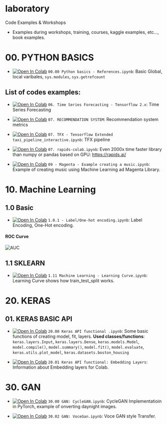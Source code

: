 # laboratory
Code Examples &amp; Workshops

* Examples during workshops, training, courses, kaggle examples, etc..., book examples.

# 00. PYTHON BASICS

* <a href="https://colab.research.google.com/github/alexiej/laboratory/blob/master/00_00_Python_basics_References.ipynb" target="_blank" rel="Open in Colab">![Open In Colab](https://colab.research.google.com/assets/colab-badge.svg)</a> `00.00 Python basics - References.ipynb`: Basic Global, local varibales, `sys.modules`, `sys.getrefcount`


## List of codes examples:

* <a href="https://colab.research.google.com/github/alexiej/laboratory/blob/master/06_Time_Series_Forecasting.ipynb" target="_blank" rel="Open in Colab">![Open In Colab](https://colab.research.google.com/assets/colab-badge.svg)</a> `06. Time Series Forecasting - Tensorflow 2.x`: Time Series Forecasting 
*  <a href="https://colab.research.google.com/drive/1SBx6nolnsqvlQLhlLjUz8VQi7ylJsZ4x" target="_blank" rel="Open in Colab">![Open In Colab](https://colab.research.google.com/assets/colab-badge.svg)</a> `07. RECOMMENDATION SYSTEM`: Recommendation system metrics 
*  <a href="https://colab.research.google.com/drive/1CcMH07PdaQVUfM8YRSofRw8MBMjvIG3d" target="_blank" rel="Open in Colab">![Open In Colab](https://colab.research.google.com/assets/colab-badge.svg)</a> `07. TFX - Tensorflow Extended taxi_pipeline_interactive.ipynb`: TFX pipeline

*  <a href="https://colab.research.google.com/github/alexiej/laboratory/blob/master/07_rapids_colab.ipynb" target="_blank" rel="Open in Colab">![Open In Colab](https://colab.research.google.com/assets/colab-badge.svg)</a> `07. rapids-colab.ipynb`: Even 2000x time faster library than numpy or pandas based on GPU: https://rapids.ai/


*  <a href="https://colab.research.google.com/github/alexiej/laboratory/blob/master/09_Magenta_Example_creating_a_music.ipynb" target="_blank" rel="Open in Colab">![Open In Colab](https://colab.research.google.com/assets/colab-badge.svg)</a> `09 - Magenta - Example creating a music.ipynb`: Example of creating music using Machine Learning ad Magenta Library.

# 10. Machine Learning

## 1.0 Basic


* <a href="https://colab.research.google.com/github/alexiej/laboratory/blob/master/1_0_1_Label_One_hot_encoding.ipynb" target="_blank" rel="Open in Colab">![Open In Colab](https://colab.research.google.com/assets/colab-badge.svg)</a> `1.0.1 - Label/One-hot encoding.ipynb`: Label Encoding, One-Hot encoding.

#### ROC Curve

![AUC](https://raw.githubusercontent.com/alexiej/laboratory/master/assets/AUC.png)



## 1.1 SKLEARN


* <a href="https://colab.research.google.com/github/alexiej/laboratory/blob/master/1_11_Machine_Learning_Learning_Curve.ipynb" target="_blank" rel="Open in Colab">![Open In Colab](https://colab.research.google.com/assets/colab-badge.svg)</a> `1.11 Machine Learning - Learning Curve.ipynb`: Learning Curve shows how train_test_split works.


# 20. KERAS

## 01. KERAS BASIC API

*  <a href="https://colab.research.google.com/drive/1HIApglvqDf6OqHXFtwp-iym0jD7gz0bX" target="_blank" rel="Open in Colab">![Open In Colab](https://colab.research.google.com/assets/colab-badge.svg)</a> `20.00 Keras API functional .ipynb`: Some basic functions of creating model, fit, layers. 
**Used classes/functions**: `keras.layers.Input`, `keras.layers.Dense`, `keras.models.Model`, `model.compile()`, `model.summary()`, `model.fit()`, `model.evaluate`,  `keras.utils.plot_model`, `keras.datasets.boston_housing`



*  <a href="https://colab.research.google.com/github/alexiej/laboratory/blob/master/20_01_Keras_API_functional_Embedding_Layers_.ipynb" target="_blank" rel="Open in Colab">![Open In Colab](https://colab.research.google.com/assets/colab-badge.svg)</a> `20.01 Keras API functional: Embedding Layers`: Information about Embedding layers for Colab. 


# 30. GAN

*  <a href="https://colab.research.google.com/github/alexiej/laboratory/blob/master/30_00_GAN_CycleGAN.ipynb" target="_blank" rel="Open in Colab">![Open In Colab](https://colab.research.google.com/assets/colab-badge.svg)</a> `30.00 GAN: CycleGAN.ipynb`: CycleGAN Implementatioin in PyTorch, example of onverting daynight images.

* <a href="https://colab.research.google.com/github/alexiej/laboratory/blob/master/30_02_Voie_Translation_Neural_Style_Transfer.ipynb
" target="_blank" rel="Open in Colab">![Open In Colab](https://colab.research.google.com/assets/colab-badge.svg)</a> `30.02 GAN: VoceGan.ipynb`: Voce GAN style Transfer.



